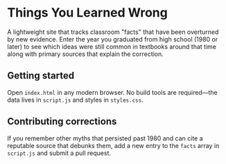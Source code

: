 # Things You Learned Wrong

A lightweight site that tracks classroom "facts" that have been overturned by new evidence. Enter the year you graduated from high school (1980 or later) to see which ideas were still common in textbooks around that time along with primary sources that explain the correction.

## Getting started

Open `index.html` in any modern browser. No build tools are required—the data lives in `script.js` and styles in `styles.css`.

## Contributing corrections

If you remember other myths that persisted past 1980 and can cite a reputable source that debunks them, add a new entry to the `facts` array in `script.js` and submit a pull request.
